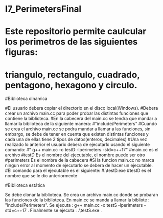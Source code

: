 # I7_PerimetersFinal

# Este repositorio permite caulcular los perimetros de las siguientes figuras:
# triangulo, rectangulo, cuadrado, pentagono, hexagono y circulo.

#Biblioteca dinamica

#El usuario debera copiar el directorio en el disco local(Windows).
#Debera crear un archivo main.cc para poder probar las distintas funciones que contiene la biblioteca.
#En la cabecera del main.cc se tendra que mandar a llamar la biblioteca de la siguiente manera:
#"include/Perimeters"
#Cuando se crea el archivo main.cc se podra mandar a llamar a las funciones, sin embargo, se debe de tener en cuenta que existen distintas funciones y cada una de ellas tiene 2 tipos de datos(enteros, decimales)
#Una vez realizado lo anterior el usuario debera de ejecutarlo usando el siguiente comando:
#" g++ main.cc -o testD  -lperimeters -std=c++17"
#main.cc es el archivo
#testD Es el nombre del ejecutable, el nombre puede ser otro
#perimeters Es el nombre de la cabecera
#Si la funcion main.cc no marca ningun error al momento de ejecutarlo se debera de hacer un ejecutable.
#El comando para el ejecutable es el siguiente:
#.\testD.exe
#testD es el nombre que se le dio anteriormente

#Biblioteca estática

Se debe clonar la biblioteca.
Se crea un archivo main.cc donde se probaran las funciones de la biblioteca.
En main.cc se manda a llamar la bibliote : "include/Perimeters".
Se ejecuta :  g++ main.cc -o testS -lperimeters -std=c++17 .
Finalmente se ejecuta : .\testS.exe .
